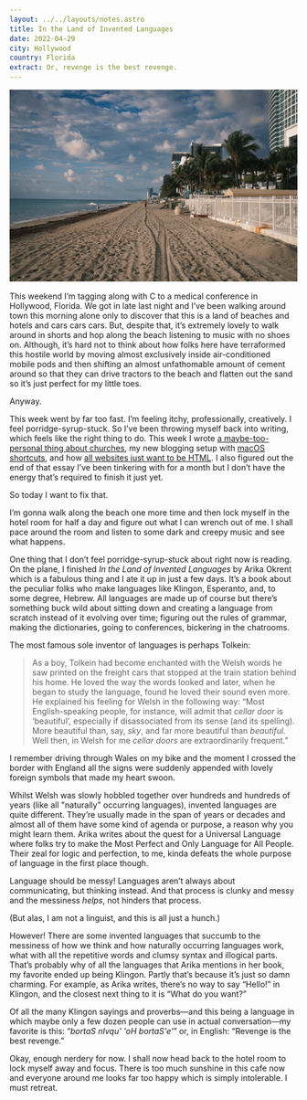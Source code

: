 ```yaml
---
layout: ../../layouts/notes.astro
title: In the Land of Invented Languages
date: 2022-04-29
city: Hollywood
country: Florida
extract: Or, revenge is the best revenge.
---
```


![A photograph of a jogger, running down a long beach in the early morning sun.](/images/florida-beach.webp)

This weekend I’m tagging along with C to a medical conference in Hollywood, Florida. We got in late last night and I’ve been walking around town this morning alone only to discover that this is a land of beaches and hotels and cars cars cars. But, despite that, it’s extremely lovely to walk around in shorts and hop along the beach listening to music with no shoes on. Although, it’s hard not to think about how folks here have terraformed this hostile world by moving almost exclusively inside air-conditioned mobile pods and then shifting an almost unfathomable amount of cement around so that they can drive tractors to the beach and flatten out the sand so it’s just perfect for my little toes.

Anyway.

This week went by far too fast. I’m feeling itchy, professionally, creatively. I feel porridge-syrup-stuck. So I’ve been throwing myself back into writing, which feels like the right thing to do. This week I wrote [a maybe-too-personal thing about churches](https://www.robinrendle.com/notes/church-going/), my new blogging setup with [macOS shortcuts](https://www.robinrendle.com/notes/taking-shortcuts/), and how [all websites just want to be HTML](https://www.robinrendle.com/notes/blogging-and-the-heat-death-of-the-universe/). I also figured out the end of that essay I’ve been tinkering with for a month but I don’t have the energy that’s required to finish it just yet.

So today I want to fix that.

I’m gonna walk along the beach one more time and then lock myself in the hotel room for half a day and figure out what I can wrench out of me. I shall pace around the room and listen to some dark and creepy music and see what happens.

One thing that I don’t feel porridge-syrup-stuck about right now is reading. On the plane, I finished _In the Land of Invented Languages_ by Arika Okrent which is a fabulous thing and I ate it up in just a few days. It’s a book about the peculiar folks who make languages like Klingon, Esperanto, and, to some degree, Hebrew. All languages are made up of course but there’s something buck wild about sitting down and creating a language from scratch instead of it evolving over time; figuring out the rules of grammar, making the dictionaries, going to conferences, bickering in the chatrooms.

The most famous sole inventor of languages is perhaps Tolkein:

> As a boy, Tolkein had become enchanted with the Welsh words he saw printed on the freight cars that stopped at the train station behind his home. He loved the way the words looked and later, when he began to study the language, found he loved their sound even more. He explained his feeling for Welsh in the following way: “Most English-speaking people, for instance, will admit that _cellar door_ is ‘beautiful’, especially if disassociated from its sense (and its spelling). More beautiful than, say, _sky_, and far more beautiful than _beautiful_. Well then, in Welsh for me _cellar doors_ are extraordinarily frequent.”

I remember driving through Wales on my bike and the moment I crossed the border with England all the signs were suddenly appended with lovely foreign symbols that made my heart swoon.

Whilst Welsh was slowly hobbled together over hundreds and hundreds of years (like all "naturally" occurring languages), invented languages are quite different. They’re usually made in the span of years or decades and almost all of them have some kind of agenda or purpose, a reason why you might learn them. Arika writes about the quest for a Universal Language where folks try to make the Most Perfect and Only Language for All People. Their zeal for logic and perfection, to me, kinda defeats the whole purpose of language in the first place though.

Language should be messy! Languages aren’t always about communicating, but thinking instead. And that process is clunky and messy and the messiness _helps_, not hinders that process.

(But alas, I am not a linguist, and this is all just a hunch.)

However! There are some invented languages that succumb to the messiness of how we think and how naturally occurring languages work, what with all the repetitive words and clumsy syntax and illogical parts. That’s probably why of all the languages that Arika mentions in her book, my favorite ended up being Klingon. Partly that’s because it’s just so damn charming. For example, as Arika writes, there’s no way to say “Hello!” in Klingon, and the closest next thing to it is “What do you want?”

Of all the many Klingon sayings and proverbs—and this being a language in which maybe only a few dozen people can use in actual conversation—my favorite is this: “_bortaS nIvqu' 'oH bortaS'e'_” or, in English: “Revenge is the best revenge.”

Okay, enough nerdery for now. I shall now head back to the hotel room to lock myself away and focus. There is too much sunshine in this cafe now and everyone around me looks far too happy which is simply intolerable. I must retreat.
